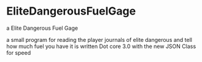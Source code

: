 # EliteDangerousFuelGage
a Elite Dangerous Fuel Gage

a small program for reading the player  journals of elite dangerous and tell how much fuel you have  it is written Dot core 3.0 with the new JSON Class for speed 
